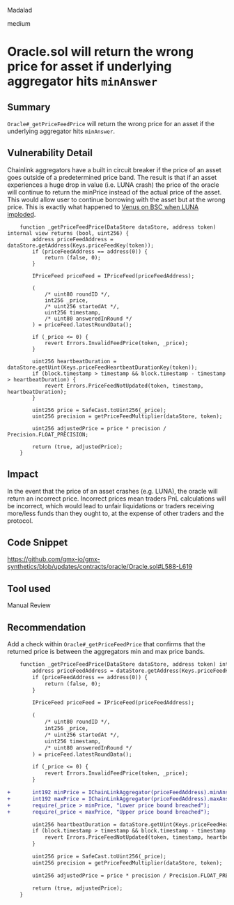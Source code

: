 Madalad

medium

# Oracle.sol will return the wrong price for asset if underlying aggregator hits `minAnswer`

## Summary

`Oracle#_getPriceFeedPrice` will return the wrong price for an asset if the underlying aggregator hits `minAnswer`.

## Vulnerability Detail

Chainlink aggregators have a built in circuit breaker if the price of an asset goes outside of a predetermined price band. The result is that if an asset experiences a huge drop in value (i.e. LUNA crash) the price of the oracle will continue to return the minPrice instead of the actual price of the asset. This would allow user to continue borrowing with the asset but at the wrong price. This is exactly what happened to [Venus on BSC when LUNA imploded](https://rekt.news/venus-blizz-rekt/).

```solidity
    function _getPriceFeedPrice(DataStore dataStore, address token) internal view returns (bool, uint256) {
        address priceFeedAddress = dataStore.getAddress(Keys.priceFeedKey(token));
        if (priceFeedAddress == address(0)) {
            return (false, 0);
        }

        IPriceFeed priceFeed = IPriceFeed(priceFeedAddress);

        (
            /* uint80 roundID */,
            int256 _price,
            /* uint256 startedAt */,
            uint256 timestamp,
            /* uint80 answeredInRound */
        ) = priceFeed.latestRoundData();

        if (_price <= 0) {
            revert Errors.InvalidFeedPrice(token, _price);
        }

        uint256 heartbeatDuration = dataStore.getUint(Keys.priceFeedHeartbeatDurationKey(token));
        if (block.timestamp > timestamp && block.timestamp - timestamp > heartbeatDuration) {
            revert Errors.PriceFeedNotUpdated(token, timestamp, heartbeatDuration);
        }

        uint256 price = SafeCast.toUint256(_price);
        uint256 precision = getPriceFeedMultiplier(dataStore, token);

        uint256 adjustedPrice = price * precision / Precision.FLOAT_PRECISION;

        return (true, adjustedPrice);
    }
```

## Impact

In the event that the price of an asset crashes (e.g. LUNA), the oracle will return an incorrect price. Incorrect prices mean traders PnL calculations will be incorrect, which would lead to unfair liquidations or traders receiving more/less funds than they ought to, at the expense of other traders and the protocol.

## Code Snippet

https://github.com/gmx-io/gmx-synthetics/blob/updates/contracts/oracle/Oracle.sol#L588-L619

## Tool used

Manual Review

## Recommendation

Add a check within `Oracle#_getPriceFeedPrice` that confirms that the returned price is between the aggregators min and max price bands.

```diff
    function _getPriceFeedPrice(DataStore dataStore, address token) internal view returns (bool, uint256) {
        address priceFeedAddress = dataStore.getAddress(Keys.priceFeedKey(token));
        if (priceFeedAddress == address(0)) {
            return (false, 0);
        }

        IPriceFeed priceFeed = IPriceFeed(priceFeedAddress);

        (
            /* uint80 roundID */,
            int256 _price,
            /* uint256 startedAt */,
            uint256 timestamp,
            /* uint80 answeredInRound */
        ) = priceFeed.latestRoundData();

        if (_price <= 0) {
            revert Errors.InvalidFeedPrice(token, _price);
        }

+       int192 minPrice = IChainLinkAggregator(priceFeedAddress).minAnswer();
+       int192 maxPrice = IChainLinkAggregator(priceFeedAddress).maxAnswer();
+       require(_price > minPrice, "Lower price bound breached");
+       require(_price < maxPrice, "Upper price bound breached");

        uint256 heartbeatDuration = dataStore.getUint(Keys.priceFeedHeartbeatDurationKey(token));
        if (block.timestamp > timestamp && block.timestamp - timestamp > heartbeatDuration) {
            revert Errors.PriceFeedNotUpdated(token, timestamp, heartbeatDuration);
        }

        uint256 price = SafeCast.toUint256(_price);
        uint256 precision = getPriceFeedMultiplier(dataStore, token);

        uint256 adjustedPrice = price * precision / Precision.FLOAT_PRECISION;

        return (true, adjustedPrice);
    }
```
